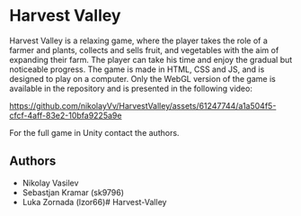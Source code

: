 # Harvest Valley

Harvest Valley is a relaxing game, where the player takes the role of a farmer and plants, collects and sells fruit, and vegetables with the aim of expanding their farm. The player can take his time and enjoy the gradual but noticeable progress. The game is made in HTML, CSS and JS, and is designed to play on a computer. Only the WebGL version of the game is available in the repository and is presented in the following video:

https://github.com/nikolayVv/HarvestValley/assets/61247744/a1a504f5-cfcf-4aff-83e2-10bfa9225a9e

For the full game in Unity contact the authors.

## Authors

* Nikolay Vasilev
* Sebastjan Kramar (sk9796)
* Luka Zornada (lzor66)# Harvest-Valley
